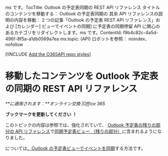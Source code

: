 ms です。TocTitle: Outlook の予定表同期の REST API リファレンス タイトルのコンテンツを移動する︰ Outlook の予定表同期の 其余 API リファレンスの説明の内容を移動︰ 2 つの記事「Outlook の予定表 REST API リファレンス」および [カレンダー] ビューでイベントの同期] に予定表の同期停留 API に関心のあるカテゴリをリダイレクトします。ms です。ContentId: f9b4c82c-4a5d-496f-8f5a-a1db0569a7ea ms.topic: (API) ロボットを参照︰ noindex、nofollow

[!INCLUDE [Add the O365API repo styles](../includes/controls/addo365apistyles.html)]



# <a name="a-namemoved-content---outlook-calendar-synchronization-rest-api-referencea-outlook-rest-api-"></a><a name="moved-content---outlook-calendar-synchronization-rest-api-reference"></a>移動したコンテンツを Outlook 予定表の同期の REST API リファレンス
    
 _**に適用されます︰**オンライン交換 |Office 365_

**ブックマークを更新してください ！**

このトピックの内容は参照では、強化されていて、 [Outlook 予定表の残りの部分の API リファレンス](..\api\calendar-rest-operations.md)で[同期予定表ビュー （残りの部分）](..\api\calendar-rest-operations.md#SyncCalendarView)に含まれるようになりました。 

については[、Outlook の予定表ビューでイベントを同期](..\howto\sync-calendar-view.md)する方法です。 